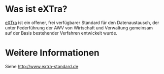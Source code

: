# Was ist eXTra? #

[eXTra](http://www.extra-standard.de) ist ein offener, frei verfügbarer Standard für den Datenaustausch, der unter Federführung der AWV von Wirtschaft und Verwaltung gemeinsam auf der Basis bestehender Verfahren entwickelt wurde.

# Weitere Informationen #

Siehe http://www.extra-standard.de